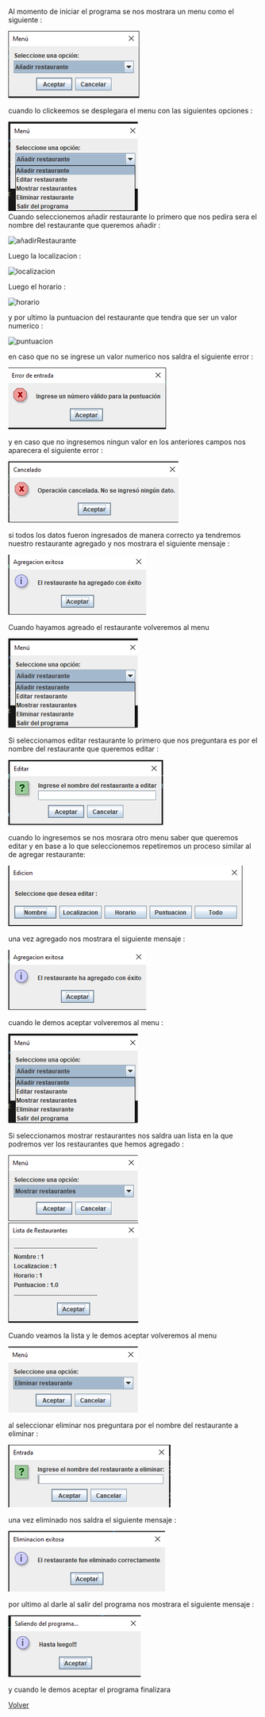 
Al momento de iniciar el programa se nos mostrara un menu como el siguiente :  

![menu](./imgs/Menu.png)

cuando lo clickeemos se desplegara el menu con las siguientes opciones :  

![opciones](./imgs/Menu2.png)           
Cuando seleccionemos añadir restaurante lo primero que nos pedira sera el nombre del restaurante que queremos añadir  : 

![añadirRestaurante](./imgs/añadir%20restaurante%20nombre.png)

Luego la localizacion  :

![localizacion](./imgs/añadir%20localizacion.png)

Luego el horario :

![horario](./imgs/añadir%20horario.png)

y por ultimo la puntuacion del restaurante que tendra que ser un valor numerico :

![puntuacion](./imgs/añadir%20puntuacion.png)

en caso que no se ingrese un valor numerico nos saldra el siguiente error : 

![errorNumero](./imgs/error%20number.png)

y en caso que no ingresemos ningun valor en los anteriores campos nos aparecera el siguiente error :

![errorNull](./imgs/error%20null.png)

si todos los datos fueron ingresados de manera correcto ya tendremos nuestro restaurante agregado y nos mostrara el siguiente mensaje :  

![agregacion](./imgs/agregado.png)

Cuando hayamos agreado el restaurante volveremos al menu 

![opciones](./imgs/Menu2.png) 

Si seleccionamos editar restaurante lo primero que nos preguntara es por el nombre del restaurante que queremos editar : 

![editar](./imgs/editar%20nombre.png)

cuando lo ingresemos se nos mosrara otro menu  saber que queremos editar  y en base a lo que seleccionemos repetiremos un proceso similar al de agregar restaurante:

![menuEditar](./imgs/menu%20edicion.png)

una vez agregado nos mostrara el siguiente mensaje : 

![mensaje](./imgs/agregado.png)

cuando le demos aceptar volveremos al menu  :

![opciones](./imgs/Menu2.png) 

Si seleccionamos mostrar restaurantes nos saldra uan lista en la que podremos ver los restaurantes que hemos agregado :

![lista](./imgs/mostrar.png)![listarests](./imgs/lista.png)

Cuando veamos la lista y le demos aceptar volveremos al menu

![eliminar](./imgs/eliminar.png)

al seleccionar eliminar nos preguntara por el nombre del restaurante a eliminar :

![eliminarask](./imgs/eliminar%20ask.png)

una vez eliminado nos saldra el siguiente mensaje :

![deletemessage](./imgs/eliminado.png)

por ultimo al darle al salir del programa nos mostrara el siguiente mensaje :

![salir](./imgs/salir.png)

y cuando le demos aceptar el programa finalizara

[Volver](/README.md)
